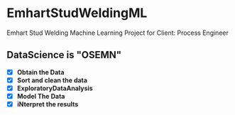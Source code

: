 # EmhartStudWeldingML
Emhart Stud Welding Machine Learning Project for Client: Process Engineer

## DataScience is "OSEMN"

- [X] **Obtain the Data**
- [X] **Sort and clean the data**
- [X] **ExploratoryDataAnalysis**
- [X] **Model The Data**
- [X] **iNterpret the results**
